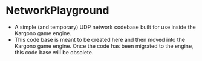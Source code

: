 # NetworkPlayground
- A simple (and temporary) UDP network codebase built for use inside the Kargono game engine.
- This code base is meant to be created here and then moved into the Kargono game engine. Once the code has been migrated to the engine, this code base will be obsolete.
